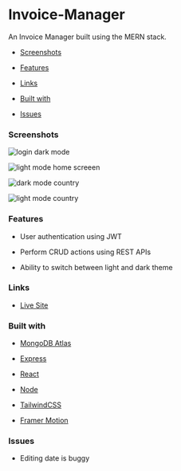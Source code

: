 # Invoice-Manager

An Invoice Manager built using the MERN stack.

-  [Screenshots](#screenshots)

-  [Features](#features)

-  [Links](#links)

-  [Built with](#built-with)

-  [Issues](#issues)

### Screenshots

![login dark mode](https://user-images.githubusercontent.com/62815174/126488248-0e60f020-20c2-4c7c-a0e2-74fa1950d82a.png)
  
![light mode home screeen](https://user-images.githubusercontent.com/62815174/126488253-3d81216d-29d0-4d08-a966-105287d14947.png)

![dark mode country](https://user-images.githubusercontent.com/62815174/126488266-d15e5607-4536-4a29-b1df-da55d64e4fd6.png)

![light mode country](https://user-images.githubusercontent.com/62815174/126488272-b7bde7bb-2d79-4dc5-8501-6e030e767f8d.png)


### Features

- User authentication using JWT

- Perform CRUD actions using REST APIs

- Ability to switch between light and dark theme

### Links

- [Live Site](https://invoice-manager.fly.dev/)

### Built with

-  [MongoDB Atlas](https://www.mongodb.com/cloud/atlas)

-  [Express](https://expressjs.com/)

-  [React](https://reactjs.org/)

-  [Node](https://nodejs.org/en/)

-  [TailwindCSS](https://tailwindcss.com/) 

-  [Framer Motion](https://www.framer.com/motion/)

### Issues

- Editing date is buggy

